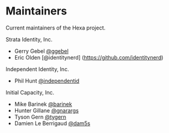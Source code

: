 # Maintainers

Current maintainers of the Hexa project.

Strata Identity, Inc.
* Gerry Gebel [@ggebel](https://github.com/ggebel)
* Eric Olden [@identitynerd] (https://github.com/identitynerd)

Independent Identity, Inc.
* Phil Hunt [@independentid](https://github.com/independentid)

Initial Capacity, Inc.
* Mike Barinek [@barinek](https://github.com/barinek)
* Hunter Gillane [@gnarargs](https://github.com/gnarargs)
* Tyson Gern [@tygern](https://github.com/tygern)
* Damien Le Berrigaud [@dam5s](https://github.com/dam5s)
